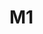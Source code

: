 <!DOCTYPE html>
<html lang="en">
<head>
    <meta charset="UTF-8">
    <meta name="viewport" content="width=device-width, initial-scale=1.0">
    <title>Gi</title>
</head>
<body>
   <h1>M1</h1>
</body>
</html>
